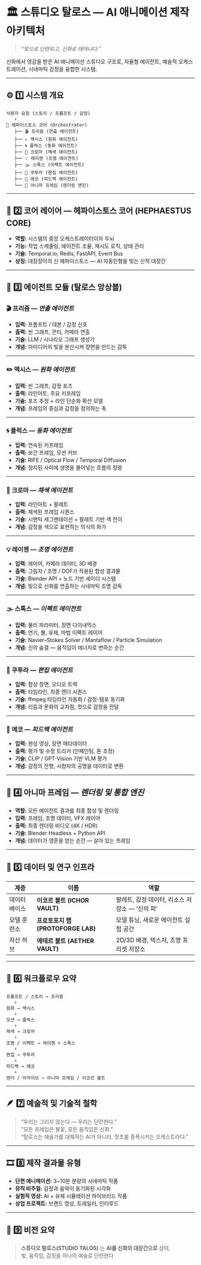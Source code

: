 # 🏛️ 스튜디오 탈로스 — AI 애니메이션 제작 아키텍처

> *“빛으로 단련되고, 신화로 태어나다.”*

신화에서 영감을 받은 AI 애니메이션 스튜디오 구조로, 자율형 에이전트, 예술적 오케스트레이션, 시네마틱 감정을 융합한 시스템.

---

## ⚙️ 1️⃣ 시스템 개요
```
사용자 요청 (스토리 / 프롬프트 / 감정)
   ↓
🧠 헤파이스토스 코어 (Orchestrator)
   ├── 🎬 프리즘 (연출 에이전트)
   ├── ✏️ 액시스 (원화 에이전트)
   ├── 🌀 플럭스 (동화 에이전트)
   ├── 🎨 크로마 (채색 에이전트)
   ├── 💡 레이젠 (조명 에이전트)
   ├── 🌫 스톡스 (이펙트 에이전트)
   ├── 🎥 쿠투라 (편집 에이전트)
   ├── 🧠 에코 (피드백 에이전트)
   └── 🔩 아니마 프레임 (렌더링 엔진)
```

---

## 🧠 2️⃣ 코어 레이어 — **헤파이스토스 코어 (HEPHAESTUS CORE)**
- **역할:** 시스템의 중앙 오케스트레이터이자 두뇌
- **기능:** 작업 스케줄링, 에이전트 조율, 재시도 로직, 상태 관리
- **기술:** Temporal.io, Redis, FastAPI, Event Bus
- **상징:** 대장장이의 신 헤파이스토스 — AI 자동인형을 빚는 신적 대장간

---

## 🧩 3️⃣ 에이전트 모듈 (탈로스 앙상블)

### 🎬 프리즘 — *연출 에이전트*
- **입력:** 프롬프트 / 대본 / 감정 신호
- **출력:** 씬 그래프, 콘티, 카메라 연출
- **기술:** LLM / 시나리오 그래프 생성기
- **개념:** 아이디어의 빛을 분산시켜 장면을 만드는 감독

---

### ✏️ 액시스 — *원화 에이전트*
- **입력:** 씬 그래프, 감정 포즈
- **출력:** 라인아트, 주요 키프레임
- **기술:** 포즈 추정 + 라인 단순화 확산 모델
- **개념:** 프레임의 중심과 감정을 정의하는 축

---

### 🌀 플럭스 — *동화 에이전트*
- **입력:** 연속된 키프레임
- **출력:** 보간 프레임, 모션 커브
- **기술:** RIFE / Optical Flow / Temporal Diffusion
- **개념:** 정지된 사이에 생명을 불어넣는 흐름의 정령

---

### 🎨 크로마 — *채색 에이전트*
- **입력:** 라인아트 + 팔레트
- **출력:** 채색된 프레임 시퀀스
- **기술:** 시맨틱 세그멘테이션 + 팔레트 기반 색 전이
- **개념:** 감정을 색으로 표현하는 의식의 화가

---

### 💡 레이젠 — *조명 에이전트*
- **입력:** 레이어, 카메라 데이터, 3D 배경
- **출력:** 그림자 / 조명 / DOF가 적용된 합성 결과물
- **기술:** Blender API + 노드 기반 셰이더 시스템
- **개념:** 빛으로 신화를 연출하는 시네마틱 조명 감독

---

### 🌫 스톡스 — *이펙트 에이전트*
- **입력:** 물리 파라미터, 장면 다이내믹스
- **출력:** 연기, 불, 유체, 마법 이펙트 레이어
- **기술:** Navier–Stokes Solver / Mantaflow / Particle Simulation
- **개념:** 신의 숨결 — 움직임이 에너지로 변하는 순간

---

### 🎥 쿠투라 — *편집 에이전트*
- **입력:** 합성 장면, 오디오 트랙
- **출력:** 타임라인, 최종 렌더 시퀀스
- **기술:** ffmpeg 타임라인 자동화 / 감정-템포 동기화
- **개념:** 리듬과 문화의 교차점, 컷으로 감정을 전달

---

### 🧠 에코 — *피드백 에이전트*
- **입력:** 완성 영상, 장면 메타데이터
- **출력:** 평가 및 수정 트리거 (인페인팅, 톤 조정)
- **기술:** CLIP / GPT-Vision 기반 VLM 평가
- **개념:** 감정의 잔향, 시청자의 공명을 데이터로 변환

---

## 🔩 4️⃣ 아니마 프레임 — *렌더링 및 통합 엔진*
- **역할:** 모든 에이전트 결과를 최종 합성 및 렌더링
- **입력:** 프레임, 조명 데이터, VFX 레이어
- **출력:** 최종 렌더링 비디오 (4K / HDR)
- **기술:** Blender Headless + Python API
- **개념:** 데이터가 영혼을 얻는 순간 — 살아 있는 프레임

---

## 🧬 5️⃣ 데이터 및 연구 인프라
| 계층 | 이름 | 역할 |
|-------|------|------|
| 데이터베이스 | **이코르 볼트 (ICHOR VAULT)** | 팔레트, 감정 데이터, 리소스 저장소 — ‘신의 피’ |
| 모델 훈련소 | **프로토포지 랩 (PROTOFORGE LAB)** | 모델 튜닝, 새로운 에이전트 실험 공간 |
| 자산 허브 | **에테르 볼트 (AETHER VAULT)** | 2D/3D 배경, 텍스처, 조명 프리셋 저장소 |

---

## 🧱 6️⃣ 워크플로우 요약
```
프롬프트 / 스토리 → 프리즘
   ↓
원화 → 액시스
   ↓
모션 → 플럭스
   ↓
채색 → 크로마
   ↓
조명 / 이펙트 → 레이젠 + 스톡스
   ↓
편집 → 쿠투라
   ↓
피드백 → 에코
   ↓
렌더 / 아카이브 → 아니마 프레임 / 이코르 볼트
```

---

## 🪶 7️⃣ 예술적 및 기술적 철학
> “우리는 그리지 않는다 — 우리는 단련한다.”  
> “모든 프레임은 불꽃, 모든 움직임은 신화.”  
> “탈로스는 예술가를 대체하는 AI가 아니라, 창조를 증폭시키는 오케스트라다.”

---

## 🎞️ 8️⃣ 제작 결과물 유형
- **단편 애니메이션:** 3~10분 분량의 시네마틱 작품
- **뮤직 비주얼:** 감정과 음악이 동기화된 시각화
- **실험적 영상:** AI + 유체 시뮬레이션 하이브리드 작품
- **상업 프로젝트:** 브랜드 영상, 트레일러, 인터루드

---

## 🌌 9️⃣ 비전 요약
> **스튜디오 탈로스(STUDIO TALOS)** 는 **AI를 신화의 대장간으로** 삼아,  
> 빛, 움직임, 감정을 하나의 예술로 단련한다